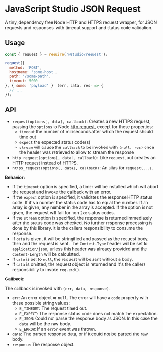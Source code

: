 # JavaScript Studio JSON Request

A tiny, dependency free Node HTTP and HTTPS request wrapper, for JSON requests
and responses, with timeout support and status code validation.

## Usage

```js
const { request } = require('@studio/request');

request({
  method: 'POST',
  hostname: 'some-host',
  path: '/some-path',
  timeout: 5000
}, { some: 'payload' }, (err, data, res) => {
  // ...
});
```

## API

- `request(options[, data], callback)`: Creates a new HTTPS request, passing
  the `options` to Node [http.request][1], except for these properties:
    - `timeout` the number of milliseconds after which the request should time
      out
    - `expect` the expected status code(s)
    - `stream` will cause the `callback` to be invoked with `(null, res)` once
      the header was retrieved to allow to stream the response
- `http_request(options[, data], callback)`: Like `request`, but creates an
  HTTP request instead of HTTPS.
- `https_request(options[, data], callback)`: An alias for `request(...)`.

__Behavior:__

- If the `timeout` option is specified, a timer will be installed which will
  abort the request and invoke the callback with an error.
- If the `expect` option is specified, it validates the response HTTP status
  code. If it's a number the status code has to equal the number. If an array is
  given, any number in the array is accepted. If the option is not given, the
  request will fail for non `2xx` status codes.
- If the `stream` option is specified, the response is returned immediately
  after the status code was checked. No further response processing is done by
  this library. It is the callers responsibility to consume the response.
- If `data` is given, it will be stringified and passed as the request body,
  then and the request is sent. The `Content-Type` header will be set to
  `application/json`, unless this header was already provided and the
  `Content-Length` will be calculated.
- If `data` is set to `null`, the request will be sent without a body.
- If `data` is omitted, the request object is returned and it's the callers
  responsibility to invoke `req.end()`.

__Callback:__

The callback is invoked with `(err, data, response)`.

- `err`: An error object or `null`. The error will have a `code` property with
  these possible string values:
    - `E_TIMEOUT`: The request timed out.
    - `E_EXPECT`: The response status code does not match the expectation.
    - `E_JSON`: Could not parse the response body as JSON. In this case the
      `data` will be the raw body.
    - `E_ERROR`: If an `error` event was thrown.
- `data`: The parsed response data, or if it could not be parsed the raw body.
- `response`: The response object.

[1]: https://nodejs.org/dist/latest-v6.x/docs/api/http.html#http_http_request_options_callback
